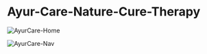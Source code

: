 # Ayur-Care-Nature-Cure-Therapy

![AyurCare-Home](https://github.com/sanjana19991118/Ayur-Care-Nature-Cure-Therapy/assets/69705801/9c796eeb-45d7-4c88-a4d3-c1983d15edc0)

![AyurCare-Nav](https://github.com/sanjana19991118/Ayur-Care-Nature-Cure-Therapy/assets/69705801/d666c624-c63b-4e35-a816-0ae3909a9e19)


